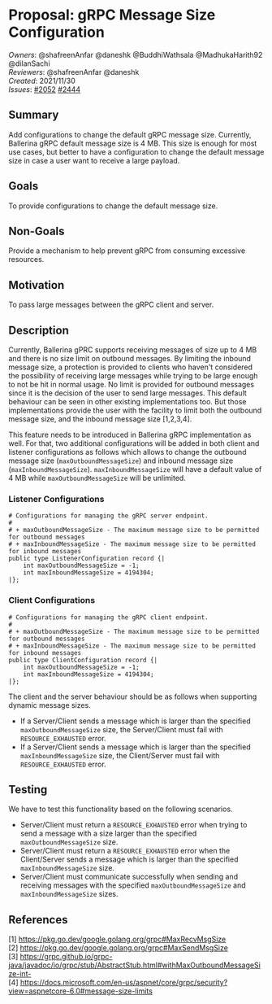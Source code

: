 # Proposal: gRPC Message Size Configuration

_Owners_: @shafreenAnfar @daneshk @BuddhiWathsala @MadhukaHarith92 @dilanSachi  
_Reviewers_: @shafreenAnfar @daneshk  
_Created_: 2021/11/30   
_Issues_: [#2052](https://github.com/ballerina-platform/ballerina-standard-library/issues/2052) [#2444](https://github.com/ballerina-platform/ballerina-standard-library/issues/2444)

## Summary
Add configurations to change the default gRPC message size. Currently, Ballerina gRPC default message size is 4 MB. This size is enough for most use cases, but better to have a configuration to change the default message size in case a user want to receive a large payload.

## Goals
To provide configurations to change the default message size.

## Non-Goals
Provide a mechanism to help prevent gRPC from consuming excessive resources.

## Motivation
To pass large messages between the gRPC client and server.

## Description

Currently, Ballerina gPRC supports receiving messages of size up to 4 MB and there is no size limit on outbound messages. By limiting the inbound message size, a protection is provided to clients who haven't considered the possibility of receiving large messages while trying to be large enough to not be hit in normal usage. No limit is provided for outbound messages since it is the decision of the user to send large messages. This default behaviour can be seen in other existing implementations too. But those implementations provide the user with the facility to limit both the outbound message size, and the inbound message size [1,2,3,4].

This feature needs to be introduced in Ballerina gRPC implementation as well. For that, two additional configurations will be added in both client and listener configurations as follows which allows to change the outbound message size (`maxOutboundMessageSize`) and inbound message size (`maxInboundMessageSize`). `maxInboundMessageSize` will have a default value of 4 MB while `maxOutboundMessageSize` will be unlimited.

### Listener Configurations
```ballerina
# Configurations for managing the gRPC server endpoint.
#
# + maxOutboundMessageSize - The maximum message size to be permitted for outbound messages
# + maxInboundMessageSize - The maximum message size to be permitted for inbound messages
public type ListenerConfiguration record {|
    int maxOutboundMessageSize = -1;
    int maxInboundMessageSize = 4194304;
|};
```

### Client Configurations
```ballerina
# Configurations for managing the gRPC client endpoint.
#
# + maxOutboundMessageSize - The maximum message size to be permitted for outbound messages
# + maxInboundMessageSize - The maximum message size to be permitted for inbound messages
public type ClientConfiguration record {|
    int maxOutboundMessageSize = -1;
    int maxInboundMessageSize = 4194304;
|};
```

The client and the server behaviour should be as follows when supporting dynamic message sizes.
- If a Server/Client sends a message which is larger than the specified `maxOutboundMessageSize` size, the Server/Client must fail with `RESOURCE_EXHAUSTED` error.
- If a Server/Client sends a message which is larger than the specified `maxInboundMessageSize` size, the Client/Server must fail with `RESOURCE_EXHAUSTED` error.


## Testing
We have to test this functionality based on the following scenarios.
- Server/Client must return a `RESOURCE_EXHAUSTED` error when trying to send a message with a size larger than the specified `maxOutboundMessageSize` size.
- Server/Client must return a `RESOURCE_EXHAUSTED` error when the Client/Server sends a message which is larger than the specified `maxInboundMessageSize` size.
- Server/Client must communicate successfully when sending and receiving messages with the specified `maxOutboundMessageSize` and `maxInboundMessageSize` sizes.


## References
[1] https://pkg.go.dev/google.golang.org/grpc#MaxRecvMsgSize    
[2] https://pkg.go.dev/google.golang.org/grpc#MaxSendMsgSize    
[3] https://grpc.github.io/grpc-java/javadoc/io/grpc/stub/AbstractStub.html#withMaxOutboundMessageSize-int-     
[4] https://docs.microsoft.com/en-us/aspnet/core/grpc/security?view=aspnetcore-6.0#message-size-limits  

